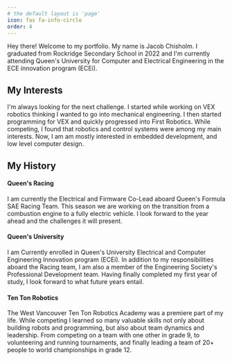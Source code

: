 ```yaml
---
# the default layout is 'page'
icon: fas fa-info-circle
order: 4
---
```


Hey there! Welcome to my portfolio. My name is Jacob Chisholm. I graduated from Rockridge Secondary School in 2022 and I'm currently attending Queen's University for Computer and Electrical Engineering in the ECE innovation program (ECEi).

## My Interests
I'm always looking for the next challenge. I started while working on VEX robotics thinking I wanted to go into mechanical engineering. I then started programming for VEX and quickly progressed into First Robotics. While competing, I found that robotics and control systems were among my main interests. Now, I am am mostly interested in embedded development, and low level computer design.

## My History

#### Queen's Racing

I am currently the Electrical and Firmware Co-Lead aboard Queen's Formula SAE Racing Team. This season we are working on the transition from a combustion engine to a fully electric vehicle. I look forward to the year ahead and the challenges it will present.

#### Queen's University

I am Currently enrolled in Queen's University Electrical and Computer Engineering Innovation program (ECEi). In addition to my responsibilities aboard the Racing team, I am also a member of the Engineering Society's Professional Development team. Having finally completed my first year of study, I look forward to what future years entail.

#### Ten Ton Robotics

The West Vancouver Ten Ton Robotics Academy was a premiere part of my life. While competing I learned so many valuable skills not only about building robots and programming, but also about team dynamics and leadership. From competing on a team with one other in grade 9, to volunteering and running tournaments, and finally leading a team of 20+ people to world championships in grade 12.